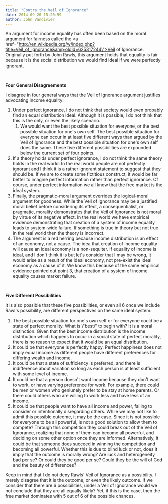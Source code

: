 ```yaml
---
title: "Contra the Veil of Ignorance"
date: 2014-09-20 15:20:59
author: John Vandivier
---
```




An argument for income equality has often been based on the moral argument for fairness called the <a href=\"http://en.wikipedia.org/w/index.php?title=Veil_of_ignorance&amp;oldid=625317244\">Veil of Ignorance</a>. Originally put forth by John Rawls, this argument holds that equality is fair because it is the social distribution we would find ideal if we were perfectly ignorant.

&nbsp;

<strong>Four General Disagreements</strong>

I disagree in four general ways that the Veil of Ignorance argument justifies advocating income equality:
<ol>
	<li>Under perfect ignorance, I do not think that society would even probably find an equal distribution ideal. Although it is possible, I do not think that this is the only, or even the likely scenario.
<ol>
	<li>We would want the best possible situation for everyone, or the best possible situation for one's own self. The best possible situation for everyone can occur in at least five different ways than argued by the Veil of Ignorance and the best possible situation for one's own self does the same. These five different possibilities are expounded below the current set of four points.</li>
</ol>
</li>
	<li>If a theory holds under perfect ignorance, I do not think the same theory holds in the real world. In the real world people are not perfectly ignorant and I think it is a rather ignorant statement to suggest that they should be. If we are to create some fictitious construct, it would be far better to imagine perfect information rather than perfect ignorance. Of course, under perfect information we all know that the free market is the ideal system.</li>
	<li>Finally, the pragmatic-moral argument overrides the logical-moral argument for goodness. While the Veil of Ignorance may be a justified moral belief before considering its effect, a consequentialist, or pragmatic, morality demonstrates that the Veil of Ignorance is not moral by virtue of its negative effect. In the real world we have empirical evidence demonstrating that creation of a system of income equality leads to system-wide failure. If something is true in theory but not true in the real world then the theory is incorrect.</li>
	<li>The argument is a red herring because income distribution is an effect of an economy, not a cause. The idea that creation of income equality will cause an ideal economy is a non-sequiter. If equality of income is ideal, and I don't think it is but let's consider that I may be wrong, it would arise as a result of the ideal economy, not pre-exist the ideal economy as a cause of it. We know this because of the same empirical evidence pointed out point 3, that creation of a system of income equality causes market failure.</li>
</ol>
&nbsp;

<strong>Five Different Possibilities</strong>

It is also possible that these five possibilities, or even all 6 once we include Rawl's possibility, are different perspectives on the same ideal system:
<ol>
	<li>The best possible situation for one's own self or for everyone could be a state of perfect morality. What is \"best\" to begin with? It is a moral distinction. Given that the best income distribution is the income distribution which happens to occur in a social state of perfect morality, there is no reason to expect that it would be an equal distribution.</li>
	<li>It could be that everyone is perfectly happy. Perfect happiness does not imply equal income as different people have different preferences for differing wealth and income.</li>
	<li>It could be that a state of sufficiency is preferred, and there is indifference about variation so long as each person is at least sufficient with some level of income.</li>
	<li>It could be that a person doesn't want income because they don't want to work, or have varying preference for work. For example, there could be men or women who geniunely prefer to be stay at home parents. Or there could others who are willing to work less and have less of an income.</li>
	<li>It could be that people want to have all income and power, failing to consider or intentionally disregarding others. While we may not like to admit this possible outcome, it may be the case. Since it is not possible for everyone to be all powerful, is not a good solution to allow them to compete? Through this competition they could break out of the Veil of Ignorance, realizing that none of them can become all powerful, and deciding on some other option once they are informed. Alternatively, it could be that someone does succeed in winning the competition and becoming all powerful. Whether this is due to blind luck or not, does it imply that the outcome is morally wrong? Are luck and heterogeneity bad per se? Or could they be good per se? Could they be the will of God and the beauty of differences?</li>
</ol>
Keep in mind that I do not deny Rawls' Veil of Ignorance as a possibility. I merely disagree that it is the outcome, or even the likely outcome. If we consider that there are 6 possibilities, under a Veil of Ignorance would we not conclude that they are all equally likely? Yet, if this is the case, then the free market dominates with 5 out of 6 of the possible chances.